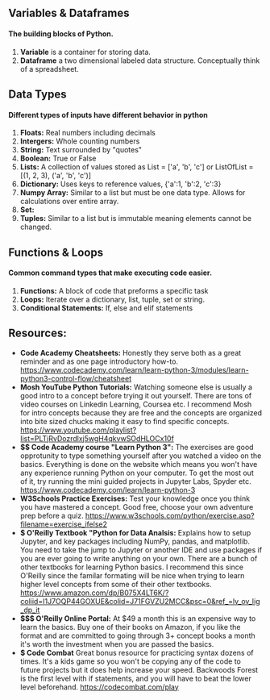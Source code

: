 
## Variables & Dataframes 

#### The building blocks of Python. 
1. **Variable** is a container for storing data. 
2. **Dataframe** a two dimensional labeled data structure. Conceptually think of a spreadsheet. 

## Data Types 

#### Different types of inputs have different behavior in python

1. **Floats:** Real numbers including decimals 
2. **Intergers:** Whole counting numbers  
3. **String:** Text surrounded by "quotes"
4. **Boolean:** True or False 
5. **Lists:** A collection of values stored as List = ['a', 'b', 'c'] or ListOfList = [(1, 2, 3), ('a', 'b', 'c')]
6. **Dictionary:** Uses keys to reference values, {'a':1, 'b':2, 'c':3} 
7. **Numpy Array:** Similar to a list but must be one data type. Allows for calculations over entire array. 
8. **Set:** 
9. **Tuples:** Similar to a list but is immutable meaning elements cannot be changed. 

## Functions & Loops 

#### Common command types that make executing code easier. 
1. **Functions:** A block of code that preforms a specific task  
2. **Loops:** Iterate over a dictionary, list, tuple, set or string. 
3. **Conditional Statements:** If, else and elif statements

## Resources: 
- **Code Academy Cheatsheets:** Honestly they serve both as a great reminder and as one page introductory how-to.   
https://www.codecademy.com/learn/learn-python-3/modules/learn-python3-control-flow/cheatsheet
- **Mosh YouTube Python Tutorials:** Watching someone else is usually a good intro to a concept before trying it out yourself. There are tons of video courses on Linkedin Learning, Coursea etc. I recommend Mosh for intro concepts because they are free and the concepts are organized into bite sized chucks making it easy to find specific concepts. https://www.youtube.com/playlist?list=PLTjRvDozrdlxj5wgH4qkvwSOdHLOCx10f
- **$$ Code Academy course "Learn Python 3":** The exercises are good opprotunity to type something yourself after you watched a video on the basics. Everything is done on the website which means you won't have any experience running Python on your computer. To get the most out of it, try running the mini guided projects in Jupyter Labs, Spyder etc. https://www.codecademy.com/learn/learn-python-3
- **W3Schools Practice Exercises:** Test your knowledge once you think you have mastered a concept. Good free, choose your own adventure prep before a quiz. https://www.w3schools.com/python/exercise.asp?filename=exercise_ifelse2
- **$ O'Reilly Textbook "Python for Data Analsis:** Explains how to setup Jupyter, and key packages including NumPy, pandas, and matplotlib. You need to take the jump to Jupyter or another IDE and use packages if you are ever going to write anything on your own. There are a bunch of other textbooks for learning Python basics. I recommend this since O'Reilly since the familar formating will be nice when trying to learn higher level concepts from some of their other textbooks. https://www.amazon.com/dp/B075X4LT6K/?coliid=I1J7OQP44GOXUE&colid=J71FGVZU2MCC&psc=0&ref_=lv_ov_lig_dp_it
- **$$$ O'Reilly Online Portal:** At $49 a month this is an expensive way to learn the basics. Buy one of their books on Amazon, if you like the format and are committed to going through 3+ concept books a month it's worth the investment when you are passed the basics. 
- **$ Code Combat** Great bonus resource for practicing syntax dozens of times. It's a kids game so you won't be copying any of the code to future projects but it does help increase your speed. Backwoods Forest is the first level with if statements, and you will have to beat the lower level beforehand. https://codecombat.com/play
